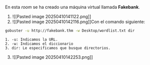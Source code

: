 En esta *room* se ha creado una máquina virtual llamada **Fakebank**.

1. ![[Pasted image 20250410141122.png]]
2. ![[Pasted image 20250410142116.png]]Con el comando siguiente:
	
```bash
gobuster -u http://fakebank.thm -w Desktop/wordlist.txt dir
```
	1. -u: Indicamos la URL.
	2. -w: Indicamos el diccionario
	3. dir: Le especificamos que busque directorios.

3. ![[Pasted image 20250410142253.png]]